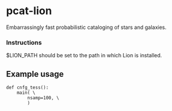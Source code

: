 # pcat-lion
Embarrassingly fast probabilistic cataloging of stars and galaxies.

### Instructions
$LION_PATH should be set to the path in which Lion is installed.

## Example usage

```
def cnfg_tess():
    main( \
        nsamp=100, \
        )
 ```     
